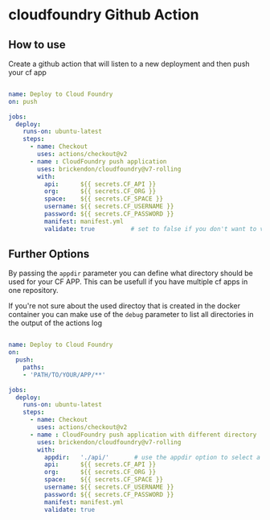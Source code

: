 cloudfoundry Github Action
==========================

## How to use

Create a github action that will listen to a new deployment and then push your cf app

```yml

name: Deploy to Cloud Foundry
on: push
    
jobs:
  deploy:
    runs-on: ubuntu-latest
    steps:
      - name: Checkout
        uses: actions/checkout@v2
      - name : CloudFoundry push application
        uses: brickendon/cloudfoundry@v7-rolling
        with:
          api:      ${{ secrets.CF_API }}
          org:      ${{ secrets.CF_ORG }}
          space:    ${{ secrets.CF_SPACE }}
          username: ${{ secrets.CF_USERNAME }}
          password: ${{ secrets.CF_PASSWORD }}
          manifest: manifest.yml
          validate: true          # set to false if you don't want to validate ssl
```

## Further Options

By passing the  ``appdir`` parameter you can define what directory should be used for your CF APP. This can be usefull if you have multiple cf apps in one repository.

If you're not sure about the used directoy that is created in the docker container you can make use of the ``debug`` parameter to list all directories in the output of the actions log

```yml

name: Deploy to Cloud Foundry
on:
  push:
    paths:
    - 'PATH/TO/YOUR/APP/**'
    
jobs:
  deploy:
    runs-on: ubuntu-latest
    steps:
      - name: Checkout
        uses: actions/checkout@v2
      - name : CloudFoundry push application with different directory
        uses: brickendon/cloudfoundry@v7-rolling
        with:
          appdir:   './api/'       # use the appdir option to select a specif folder where the cf app is stored
          api:      ${{ secrets.CF_API }}
          org:      ${{ secrets.CF_ORG }}
          space:    ${{ secrets.CF_SPACE }}
          username: ${{ secrets.CF_USERNAME }}
          password: ${{ secrets.CF_PASSWORD }}
          manifest: manifest.yml
          validate: true          
```
